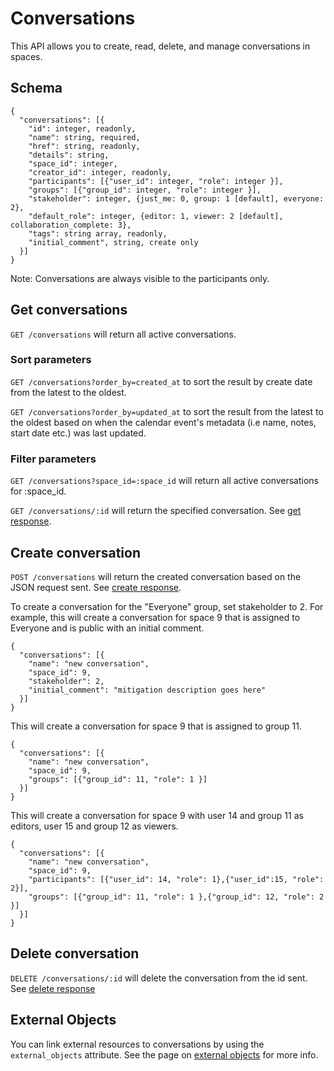 Conversations
========

This API allows you to create, read, delete, and manage conversations in spaces.

Schema  <a name='schema'></a>
------------
```
{
  "conversations": [{
    "id": integer, readonly,
    "name": string, required,
    "href": string, readonly,
    "details": string,
    "space_id": integer,
    "creator_id": integer, readonly,
    "participants": [{"user_id": integer, "role": integer }],
    "groups": [{"group_id": integer, "role": integer }],
    "stakeholder": integer, {just_me: 0, group: 1 [default], everyone: 2},
    "default_role": integer, {editor: 1, viewer: 2 [default], collaboration_complete: 3},
    "tags": string array, readonly,
    "initial_comment", string, create only
  }]
}
```

Note: Conversations are always visible to the participants only.

Get conversations
------------
`GET /conversations` will return all active conversations.

### Sort parameters
`GET /conversations?order_by=created_at` to sort the result by create date from the latest to the oldest.

`GET /conversations?order_by=updated_at` to sort the result from the latest to the oldest based on when the calendar event's metadata (i.e name, notes, start date etc.) was last updated.

### Filter parameters
`GET /conversations?space_id=:space_id` will return all active conversations for :space_id.

`GET /conversations/:id` will return the specified conversation. See [get response](responses.md#get).

Create conversation
-----------
`POST /conversations` will return the created conversation based on the JSON request sent. See [create response](responses.md#create).


To create a conversation for the "Everyone" group, set stakeholder to 2. For example, this will create a conversation for space 9 that
is assigned to Everyone and is public with an initial comment.
```
{
  "conversations": [{
    "name": "new conversation",
    "space_id": 9,
    "stakeholder": 2,
    "initial_comment": "mitigation description goes here"
  }]
}
```

This will create a conversation for space 9 that is assigned to group 11.
```
{
  "conversations": [{
    "name": "new conversation",
    "space_id": 9,
    "groups": [{"group_id": 11, "role": 1 }]
  }]
}
```

This will create a conversation for space 9 with user 14 and group 11 as editors, user 15 and group 12 as viewers.
```
{
  "conversations": [{
    "name": "new conversation",
    "space_id": 9,
    "participants": [{"user_id": 14, "role": 1},{"user_id":15, "role": 2}],
    "groups": [{"group_id": 11, "role": 1 },{"group_id": 12, "role": 2 }]
  }]
}
```

Delete conversation
---------------
`DELETE /conversations/:id` will delete the conversation from the id sent. See [delete response](responses.md#delete)

External Objects
---------------
You can link external resources to conversations by using the `external_objects` attribute. See the page on [external objects](external_objects.md) for more info. 